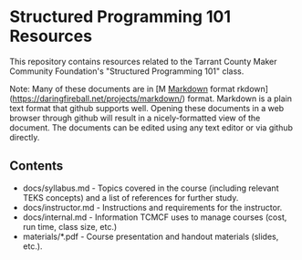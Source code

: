 # Structured Programming 101 Resources

This repository contains resources related to the Tarrant County Maker
Community Foundation's "Structured Programming 101" class.

Note: Many of these documents are in [M
[Markdown](https://daringfireball.net/projects/markdown/) format
rkdown](https://daringfireball.net/projects/markdown/) format.
Markdown is a plain text format that github supports well.  Opening
these documents in a web browser through github will result in a
nicely-formatted view of the document.  The documents can be edited
using any text editor or via github directly.

## Contents

* docs/syllabus.md - Topics covered in the course (including relevant
  TEKS concepts) and a list of references for further study.
* docs/instructor.md - Instructions and requirements for the
  instructor.
* docs/internal.md - Information TCMCF uses to manage courses (cost,
  run time, class size, etc.)
* materials/*.pdf - Course presentation and handout materials (slides,
  etc.).

